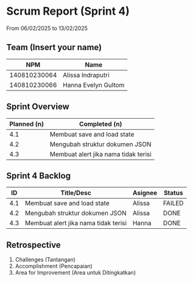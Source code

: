 # Scrum Report (Sprint 4)
 From 06/02/2025 to 13/02/2025

## Team (Insert your name)
| NPM           | Name                   |
| ------------- |------------------------|
| 140810230064  | Alissa Indraputri      |
| 140810230066  | Hanna Evelyn Gultom    |

## Sprint Overview
| Planned (n)                                        | Completed (n)     |
| -------------------------------------------------- |------------------ |
| 4.1 | Membuat save and load state                  | completed         |
| 4.2 | Mengubah struktur dokumen JSON               | completed         |
| 4.3 | Membuat alert jika nama tidak terisi         | completed         |

## Sprint 4 Backlog

| ID  | Title/Desc                                        | Asignee   | Status        |
| --- | ------------------------------------------------- | --------- | ------------- |
| 4.1 | Membuat save and load state                       | Alissa    | FAILED        |
| 4.2 | Mengubah struktur dokumen JSON                    | Alissa    | DONE          |
| 4.3 | Membuat alert jika nama tidak terisi              | Hanna     | DONE          | 

## Retrospective 
1. Challenges (Tantangan)
2. Accomplishment (Pencapaian)
3. Area for Improvement (Area untuk Ditingkatkan)

